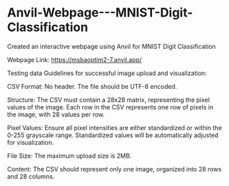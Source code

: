 # Anvil-Webpage---MNIST-Digit-Classification
Created an interactive webpage using Anvil for MNIST Digit Classification

Webpage Link: https://msbaoptim2-7.anvil.app/

Testing data Guidelines for successful image upload and visualization:

CSV Format:
No header. The file should be UTF-8 encoded.

Structure:
The CSV must contain a 28x28 matrix, representing the pixel values of the image. Each row in the CSV represents one row of pixels in the image, with 28 values per row.

Pixel Values:
Ensure all pixel intensities are either standardized or within the 0-255 grayscale range. Standardized values will be automatically adjusted for visualization.

File Size:
The maximum upload size is 2MB.

Content:
The CSV should represent only one image, organized into 28 rows and 28 columns.
